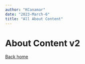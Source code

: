 ```yaml
---
author: "KCanamar"
date: "2023-March-6"
title: "All About Content"
---
```


# About Content v2

[Back home](/)
